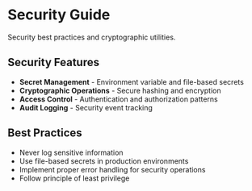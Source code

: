 # Security Guide

Security best practices and cryptographic utilities.

## Security Features

- **Secret Management** - Environment variable and file-based secrets
- **Cryptographic Operations** - Secure hashing and encryption
- **Access Control** - Authentication and authorization patterns
- **Audit Logging** - Security event tracking

## Best Practices

- Never log sensitive information
- Use file-based secrets in production environments
- Implement proper error handling for security operations
- Follow principle of least privilege